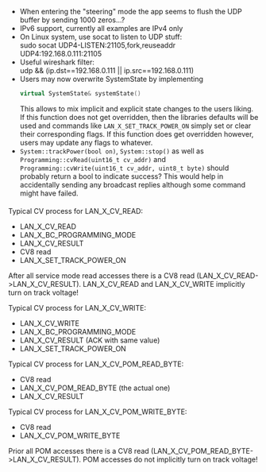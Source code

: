 - When entering the "steering" mode the app seems to flush the UDP buffer by sending 1000 zeros...?
- IPv6 support, currently all examples are IPv4 only
- On Linux system, use socat to listen to UDP stuff:  
  sudo socat UDP4-LISTEN:21105,fork,reuseaddr UDP4:192.168.0.111:21105
- Useful wireshark filter:  
  udp && (ip.dst==192.168.0.111 || ip.src==192.168.0.111)
- Users may now overwrite SystemState by implementing
  ```cpp
  virtual SystemState& systemState()
  ```
  This allows to mix implicit and explicit state changes to the users liking. If this function does not get overridden, then the libraries defaults will be used and commands like `LAN_X_SET_TRACK_POWER_ON` simply set or clear their corresponding flags. If this function does get overridden however, users may update any flags to whatever.
- `System::trackPower(bool on)`, `System::stop()` as well as `Programming::cvRead(uint16_t cv_addr)` and `Programming::cvWrite(uint16_t cv_addr, uint8_t byte)` should probably return a bool to indicate success? This would help in accidentally sending any broadcast replies although some command might have failed.

####
Typical CV process for LAN_X_CV_READ:
- LAN_X_CV_READ
- LAN_X_BC_PROGRAMMING_MODE
- LAN_X_CV_RESULT
- CV8 read
- LAN_X_SET_TRACK_POWER_ON

After all service mode read accesses there is a CV8 read (LAN_X_CV_READ->LAN_X_CV_RESULT).
LAN_X_CV_READ and LAN_X_CV_WRITE implicitly turn on track voltage!

Typical CV process for LAN_X_CV_WRITE:
- LAN_X_CV_WRITE
- LAN_X_BC_PROGRAMMING_MODE
- LAN_X_CV_RESULT (ACK with same value)
- LAN_X_SET_TRACK_POWER_ON

Typical CV process for LAN_X_CV_POM_READ_BYTE:
- CV8 read
- LAN_X_CV_POM_READ_BYTE (the actual one)
- LAN_X_CV_RESULT

Typical CV process for LAN_X_CV_POM_WRITE_BYTE:
- CV8 read
- LAN_X_CV_POM_WRITE_BYTE

Prior all POM accesses there is a CV8 read (LAN_X_CV_POM_READ_BYTE->LAN_X_CV_RESULT).
POM accesses do not implicitly turn on track voltage!